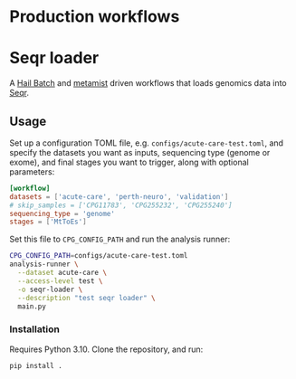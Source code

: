 # Production workflows

# Seqr loader

A [Hail Batch](https://hail.is/docs/batch/service.html) and [metamist](https://github.com/populationgenomics/sample-metadata) driven workflows that loads genomics data into [Seqr](https://seqr.broadinstitute.org/).

## Usage

Set up a configuration TOML file, e.g. `configs/acute-care-test.toml`, and specify the datasets you want as inputs, sequencing type (genome or exome), and final stages you want to trigger, along with optional parameters:

```toml
[workflow]
datasets = ['acute-care', 'perth-neuro', 'validation']
# skip_samples = ['CPG11783', 'CPG255232', 'CPG255240']
sequencing_type = 'genome'
stages = ['MtToEs']
```

Set this file to `CPG_CONFIG_PATH` and run the analysis runner:

```bash
CPG_CONFIG_PATH=configs/acute-care-test.toml
analysis-runner \
  --dataset acute-care \
  --access-level test \
  -o seqr-loader \
  --description "test seqr loader" \
  main.py
```

### Installation

Requires Python 3.10. Clone the repository, and run:

```bash
pip install .
```
